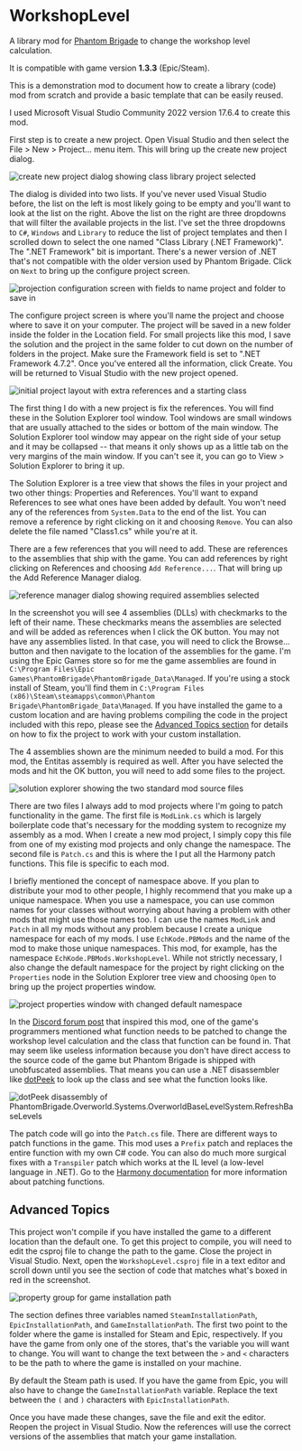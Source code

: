 # WorkshopLevel

A library mod for [Phantom Brigade](https://braceyourselfgames.com/phantom-brigade/) to change the workshop level calculation.

It is compatible with game version **1.3.3** (Epic/Steam).

This is a demonstration mod to document how to create a library (code) mod from scratch and provide a basic template that can be easily reused.

I used Microsoft Visual Studio Community 2022 version 17.6.4 to create this mod.

First step is to create a new project. Open Visual Studio and then select the File > New > Project... menu item. This will bring up the create new project dialog.

![create new project dialog showing class library project selected](https://github.com/echkode/PhantomBrigadeMod_WorkshopLevel/assets/48565771/c9a446a5-8d95-44c0-ace8-174ddefe79ce)

The dialog is divided into two lists. If you've never used Visual Studio before, the list on the left is most likely going to be empty and you'll want to look at the list on the right. Above the list on the right are three dropdowns that will filter the available projects in the list. I've set the three dropdowns to `C#`, `Windows` and `Library` to reduce the list of project templates and then I scrolled down to select the one named "Class Library (.NET Framework)". The ".NET Framework" bit is important. There's a newer version of .NET that's not compatible with the older version used by Phantom Brigade. Click on `Next` to bring up the configure project screen.

![projection configuration screen with fields to name project and folder to save in](https://github.com/echkode/PhantomBrigadeMod_WorkshopLevel/assets/48565771/b58adb14-be2c-4c25-8f54-794dceea70a0)

The configure project screen is where you'll name the project and choose where to save it on your computer. The project will be saved in a new folder inside the folder in the Location field. For small projects like this mod, I save the solution and the project in the same folder to cut down on the number of folders in the project. Make sure the Framework field is set to ".NET Framework 4.7.2". Once you've entered all the information, click Create. You will be returned to Visual Studio with the new project opened.

![initial project layout with extra references and a starting class](https://github.com/echkode/PhantomBrigadeMod_WorkshopLevel/assets/48565771/d28cdb22-4a36-43e6-ab98-942ae4d617ac)

The first thing I do with a new project is fix the references. You will find these in the Solution Explorer tool window. Tool windows are small windows that are usually attached to the sides or bottom of the main window. The Solution Explorer tool window may appear on the right side of your setup and it may be collapsed -- that means it only shows up as a little tab on the very margins of the main window. If you can't see it, you can go to View > Solution Explorer to bring it up.

The Solution Explorer is a tree view that shows the files in your project and two other things: Properties and References. You'll want to expand References to see what ones have been added by default. You won't need any of the references from `System.Data` to the end of the list. You can remove a reference by right clicking on it and choosing `Remove`. You can also delete the file named "Class1.cs" while you're at it.

There are a few references that you will need to add. These are references to the assemblies that ship with the game. You can add references by right clicking on References and choosing `Add Reference...`. That will bring up the Add Reference Manager dialog.

![reference manager dialog showing required assemblies selected](https://github.com/echkode/PhantomBrigadeMod_WorkshopLevel/assets/48565771/99912e0c-54a3-4d1f-aec0-b39bb381dcfa)

In the screenshot you will see 4 assemblies (DLLs) with checkmarks to the left of their name. These checkmarks means the assemblies are selected and will be added as references when I click the OK button. You may not have any assemblies listed. In that case, you will need to click the Browse... button and then navigate to the location of the assemblies for the game. I'm using the Epic Games store so for me the game assemblies are found in `C:\Program Files\Epic Games\PhantomBrigade\PhantomBrigade_Data\Managed`. If you're using a stock install of Steam, you'll find them in `C:\Program Files (x86)\Steam\steamapps\common\Phantom Brigade\PhantomBrigade_Data\Managed`. If you have installed the game to a custom location and are having problems compiling the code in the project included with this repo, please see the [Advanced Topics section](#advanced-topics) for details on how to fix the project to work with your custom installation.

The 4 assemblies shown are the minimum needed to build a mod. For this mod, the Entitas assembly is required as well. After you have selected the mods and hit the OK button, you will need to add some files to the project.

![solution explorer showing the two standard mod source files](https://github.com/echkode/PhantomBrigadeMod_WorkshopLevel/assets/48565771/3e348baf-ca6c-4e31-a5b2-6d71f3501032)

There are two files I always add to mod projects where I'm going to patch functionality in the game. The first file is `ModLink.cs` which is largely boilerplate code that's necessary for the modding system to recognize my assembly as a mod. When I create a new mod project, I simply copy this file from one of my existing mod projects and only change the namespace. The second file is `Patch.cs` and this is where the I put all the Harmony patch functions. This file is specific to each mod.

I briefly mentioned the concept of namespace above. If you plan to distribute your mod to other people, I highly recommend that you make up a unique namespace. When you use a namespace, you can use common names for your classes without worrying about having a problem with other mods that might use those names too. I can use the names `ModLink` and `Patch` in all my mods without any problem because I create a unique namespace for each of my mods. I use `EchKode.PBMods` and the name of the mod to make those unique namespaces. This mod, for example, has the namespace `EchKode.PBMods.WorkshopLevel`. While not strictly necessary, I also change the default namespace for the project by right clicking on the `Properties` node in the Solution Explorer tree view and choosing `Open` to bring up the project properties window.

![project properties window with changed default namespace](https://github.com/echkode/PhantomBrigadeMod_WorkshopLevel/assets/48565771/6e6287e0-00dc-4cf8-a806-dfc14d5ee485)

In the [Discord forum post](https://discord.com/channels/380929397445754890/1147345439092375612/1147673029049073826) that inspired this mod, one of the game's programmers mentioned what function needs to be patched to change the workshop level calculation and the class that function can be found in. That may seem like useless information because you don't have direct access to the source code of the game but Phantom Brigade is shipped with unobfuscated assemblies. That means you can use a .NET disassembler like [dotPeek](https://www.jetbrains.com/decompiler/) to look up the class and see what the function looks like.

![dotPeek disassembly of PhantomBrigade.Overworld.Systems.OverworldBaseLevelSystem.RefreshBaseLevels](https://github.com/echkode/PhantomBrigadeMod_WorkshopLevel/assets/48565771/792efb60-abc1-4e86-9771-f8371427807b)

The patch code will go into the `Patch.cs` file. There are different ways to patch functions in the game. This mod uses a `Prefix` patch and replaces the entire function with my own C# code. You can also do much more surgical fixes with a `Transpiler` patch which works at the IL level (a low-level language in .NET). Go to the [Harmony documentation](https://harmony.pardeike.net/articles/intro.html) for more information about patching functions.

## Advanced Topics

This project won't compile if you have installed the game to a different location than the default one. To get this project to compile, you will need to edit the csproj file to change the path to the game. Close the project in Visual Studio. Next, open the `WorkshopLevel.csproj` file in a text editor and scroll down until you see the section of code that matches what's boxed in red in the screenshot.

![property group for game installation path](https://github.com/echkode/PhantomBrigadeMod_WorkshopLevel/assets/48565771/32c03d05-e320-4333-8e45-999ecceaac5d)

The section defines three variables named `SteamInstallationPath`, `EpicInstallationPath`, and `GameInstallationPath`. The first two point to the folder where the game is installed for Steam and Epic, respectively. If you have the game from only one of the stores, that's the variable you will want to change. You will want to change the text between the `>` and `<` characters to be the path to where the game is installed on your machine.

By default the Steam path is used. If you have the game from Epic, you will also have to change the `GameInstallationPath` variable. Replace the text between the `(` and `)` characters with `EpicInstallationPath`.

Once you have made these changes, save the file and exit the editor. Reopen the project in Visual Studio. Now the references will use the correct versions of the assemblies that match your game installation.
